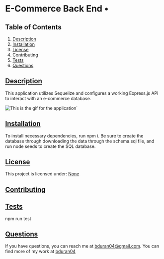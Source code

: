 # E-Commerce Back End • 

  ## Table of Contents

1. [Description](#description)
2. [Installation](#installation)
3. [License](#license)
4. [Contributing](#contributing)
5. [Tests](#tests)
6. [Questions](#questions)

## [Description](#description)
This application utilizes Sequelize and configures a working Express.js API to interact with an e-commerce database.

![This is the gif for the application](Assets/e-commerce.gif)`

## [Installation](#installation)
To install necessary dependencies, run npm i. Be sure to create the database through downloading the data through the schema.sql file, and run node seeds to create the SQL database.


## [License](#license)
This project is licensed under: 
[None](https://choosealicense.com/licenses/none/)

## [Contributing](#contributing)


## [Tests](#tests)
npm run test

## [Questions](#questions)
If you have questions, you can reach me at bduran04@gmail.com. You can find more of my work at [bduran04](https://github.com/bduran04)

